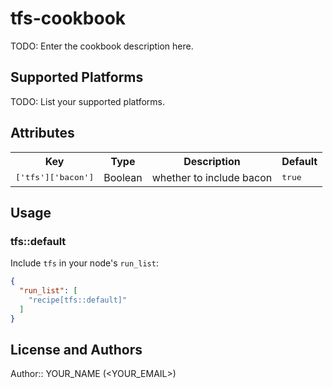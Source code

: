 # tfs-cookbook

TODO: Enter the cookbook description here.

## Supported Platforms

TODO: List your supported platforms.

## Attributes

<table>
  <tr>
    <th>Key</th>
    <th>Type</th>
    <th>Description</th>
    <th>Default</th>
  </tr>
  <tr>
    <td><tt>['tfs']['bacon']</tt></td>
    <td>Boolean</td>
    <td>whether to include bacon</td>
    <td><tt>true</tt></td>
  </tr>
</table>

## Usage

### tfs::default

Include `tfs` in your node's `run_list`:

```json
{
  "run_list": [
    "recipe[tfs::default]"
  ]
}
```

## License and Authors

Author:: YOUR_NAME (<YOUR_EMAIL>)
